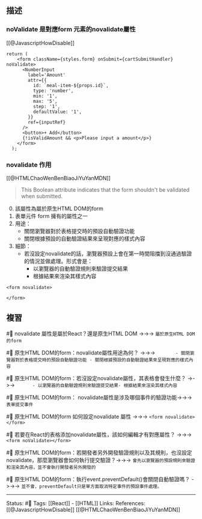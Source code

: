 ## 描述


### noValidate 是對應form 元素的novalidate屬性
[[@JavascriptHowDisable]]
```
return (
    <form className={styles.form} onSubmit={cartSubmitHandler} noValidate>
      <NumberInput
        label='Amount'
        attr={{
          id: `meal-item-${props.id}`,
          type: 'number',
          min: '1',
          max: '5',
          step: '1',
          defaultValue: '1',
        }}
        ref={inputRef}
      />
      <button>+ Add</button>
      {!isValidAmount && <p>Please input a amount</p>}
    </form>
  );
```

### novalidate 作用
[[@HTMLChaoWenBenBiaoJiYuYanMDN]]
> This Boolean attribute indicates that the form shouldn't be validated when submitted.


0. 該屬性為屬於原生HTML DOM的form
1. 表單元件 form 擁有的屬性之一
2. 用途：
	- 關閉瀏覽器對於表格提交時的預設自動驗證功能
	- 關閉根據預設的自動驗證結果來呈現對應的樣式內容
3. 細節：
	- 若沒設定novalidate的話，瀏覽器預設上會在第一時間阻擋到沒通過驗證的情況並做處理。形式會是：
		- 以瀏覽器的自動驗證規則來驗證提交結果
		- 根據結果來渲染其樣式內容

```
<form novalidate>

</form>
```


## 複習

#🧠 novalidate 屬性是屬於React？還是原生HTML DOM ->->-> `屬於原生HTML DOM的form`
<!--SR:!2023-08-04,194,250-->

#🧠 原生HTML DOM的form：novalidate屬性用途為何？ ->->-> `		- 關閉瀏覽器對於表格提交時的預設自動驗證功能 - 關閉根據預設的自動驗證結果來呈現對應的樣式內容`
<!--SR:!2023-08-02,192,250-->

#🧠 原生HTML DOM的form：若沒設定novalidate屬性，其表格會發生什麼？ ->->-> `		- 以瀏覽器的自動驗證規則來驗證提交結果- 根據結果來渲染其樣式內容`
<!--SR:!2024-03-01,313,250-->

#🧠 原生HTML DOM的form： novalidate屬性是涉及哪個事件的驗證功能->->-> `表單提交事件`
<!--SR:!2023-12-06,101,230-->

#🧠  原生HTML DOM的form 如何設定novalidate 屬性 ->->-> `<form novalidate></form>`
<!--SR:!2024-10-31,471,250-->

#🧠 若要在React的表格添加novalidate屬性，該如何編輯才有對應屬性？ ->->-> `<form noValidate></form>`
<!--SR:!2024-09-16,432,250-->

#🧠  原生HTML DOM的form：若開發者另外開發驗證規則以及其規則，也沒設定novalidate，那麼瀏覽器會如何執行提交驗證？->->-> `會先以瀏覽器的預設規則來驗證和渲染其內容，並不會執行開發者另外開發的`
<!--SR:!2024-03-17,243,210-->

#🧠 原生HTML DOM的form：執行event.preventDefault()會關閉自動驗證嗎？ ->->-> `並不會，preventDefault只是單方面取消特定事件的預設事件處理。`
<!--SR:!2023-08-01,192,250-->

---
Status: #🌱 
Tags:
[[React]] - [[HTML]]
Links:
References:
[[@JavascriptHowDisable]]
[[@HTMLChaoWenBenBiaoJiYuYanMDN]]